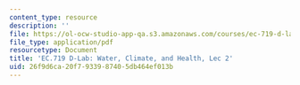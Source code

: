 ```yaml
---
content_type: resource
description: ''
file: https://ol-ocw-studio-app-qa.s3.amazonaws.com/courses/ec-719-d-lab-water-climate-change-and-health-spring-2019/26f9d6ca20f7933987405db464ef013b_MITEC_719S19_lec2.pdf
file_type: application/pdf
resourcetype: Document
title: 'EC.719 D-Lab: Water, Climate, and Health, Lec 2'
uid: 26f9d6ca-20f7-9339-8740-5db464ef013b
---
```

